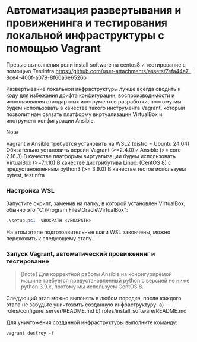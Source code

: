 # Автоматизация развертывания и провиженинга и тестирования локальной инфраструктуры с помощью Vagrant

Превью выполнения роли install software на centos8 и тестирование с помощью Testinfra
https://github.com/user-attachments/assets/7efa44a7-8ce4-400f-a079-8f60a6e6526b

Развертывание локальной инфраструктуры лучше всегда сводить к коду для избежания дрифта конфигурации, воспроизводимости и использования стандартных инструментов разработки, поэтому
мы будем использовать в качестве такого инструмента Vagrant, который позволит нам связать платформу виртуализации VirtualBox и инструмент конфигурации Ansible.

>[!NOTE]
> Vagrant и Ansible требуется установить на WSL2 (distro = Ubuntu 24.04)
> Обязательно установить версии Vagrant (>=2.4.0) и Ansible (>= core 2.16.3)
> В качестве платформы виртуализации будем использовать VirtualBox (>=7.1.10)
> В качестве дистрибутива Linux: (CentOS 8) с предустановленным python3 (>= 3.9.0)
> В качестве тестов используем pytest, testinfra

### Настройка WSL

Запустите скрипт, заменив <VBOXPATH> на папку, в которой установлен VirtualBox, обычно это "C:\Program Files\Oracle\VirtualBox": 
```powershell
.\setup.ps1 -VBOXPATH <VBOXPATH>
```

На этом этапе подготоавительные шаги WSL закончены, можно перехожить к следующему этапу.

### Запуск Vagrant, автоматический провиженинг и тестирование

> [!note] Для корректной работы Ansible на конфигуриремой машине требуется предустановленный python с версией не ниже python 3.9.x, поэтому мы используем CentOS 8. 

Следующий этап можно выпонять в любом порядке, после каждого этапа не забудьте уничтожить созданную инфраструктуру:
a) roles/configure_server/README.md
b) roles/install_software/README.md

Для уничтожения созданной инфраструктуры выполните команду:
```WSL
vagrant destroy -f
```
